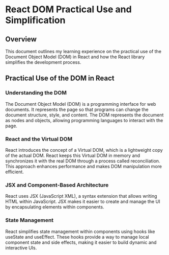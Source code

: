 # React DOM Practical Use and Simplification

## Overview

This document outlines my learning experience on the practical use of the Document Object Model (DOM) in React and how the React library simplifies the development process. 

## Practical Use of the DOM in React

### Understanding the DOM
The Document Object Model (DOM) is a programming interface for web documents. It represents the page so that programs can change the document structure, style, and content. The DOM represents the document as nodes and objects, allowing programming languages to interact with the page.

### React and the Virtual DOM
React introduces the concept of a Virtual DOM, which is a lightweight copy of the actual DOM. React keeps this Virtual DOM in memory and synchronizes it with the real DOM through a process called reconciliation. This approach enhances performance and makes DOM manipulation more efficient.

### JSX and Component-Based Architecture
React uses JSX (JavaScript XML), a syntax extension that allows writing HTML within JavaScript. JSX makes it easier to create and manage the UI by encapsulating elements within components.

### State Management
React simplifies state management within components using hooks like useState and useEffect. These hooks provide a way to manage local component state and side effects, making it easier to build dynamic and interactive UIs.
